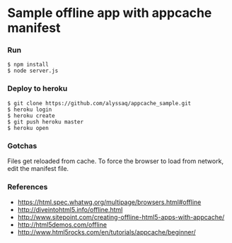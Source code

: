 # Sample offline app with appcache manifest

### Run
```
$ npm install
$ node server.js
```

### Deploy to heroku
```
$ git clone https://github.com/alyssaq/appcache_sample.git
$ heroku login
$ heroku create
$ git push heroku master
$ heroku open
```
### Gotchas
Files get reloaded from cache. To force the browser to load from network, edit the manifest file.

### References
* <https://html.spec.whatwg.org/multipage/browsers.html#offline>
* <http://diveintohtml5.info/offline.html>
* <http://www.sitepoint.com/creating-offline-html5-apps-with-appcache/>
* <http://html5demos.com/offline>
* <http://www.html5rocks.com/en/tutorials/appcache/beginner/>